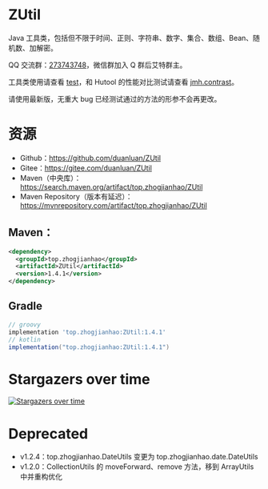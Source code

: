 # ZUtil

Java 工具类，包括但不限于时间、正则、字符串、数字、集合、数组、Bean、随机数、加解密。

QQ 交流群：[273743748](https://jq.qq.com/?_wv=1027&k=yZfCzQ8f)，微信群加入 Q 群后艾特群主。

工具类使用请查看 [test](src/test/java/top/zhogjianhao)，和 Hutool 的性能对比测试请查看 [jmh.contrast](src/test/java/top/zhogjianhao/jmh/contrast)。

请使用最新版，无重大 bug 已经测试通过的方法的形参不会再更改。

# 资源

* Github：https://github.com/duanluan/ZUtil
* Gitee：https://gitee.com/duanluan/ZUtil
* Maven（中央库）：https://search.maven.org/artifact/top.zhogjianhao/ZUtil
* Maven Repository（版本有延迟）：https://mvnrepository.com/artifact/top.zhogjianhao/ZUtil

## Maven：

```xml
<dependency>
  <groupId>top.zhogjianhao</groupId>
  <artifactId>ZUtil</artifactId>
  <version>1.4.1</version>
</dependency>
```

## Gradle

```groovy
// groovy
implementation 'top.zhogjianhao:ZUtil:1.4.1'
// kotlin
implementation("top.zhogjianhao:ZUtil:1.4.1")
```

# Stargazers over time

[![Stargazers over time](https://starchart.cc/duanluan/ZUtil.svg)](https://starchart.cc/duanluan/ZUtil)

# Deprecated

* v1.2.4：top.zhogjianhao.DateUtils 变更为 top.zhogjianhao.date.DateUtils
* v1.2.0：CollectionUtils 的 moveForward、remove 方法，移到 ArrayUtils 中并重构优化
